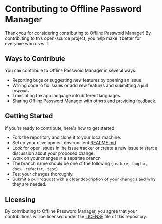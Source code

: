# Contributing to Offline Password Manager

Thank you for considering contributing to Offline Password Manager!
By contributing to this open-source project, you help make it better for everyone who uses it.

## Ways to Contribute

You can contribute to Offline Password Manager in several ways:

- Reporting bugs or suggesting new features by opening an issue.
- Writing code to fix issues or add new features and submitting a pull request.
- Translating the app language into different languages.
- Sharing Offline Password Manager with others and providing feedback.

## Getting Started

If you're ready to contribute, here's how to get started:

- Fork the repository and clone it to your local machine.
- Set up your development environment [README.md](https://github.com/jagadeesh-k-2802/password-manager-compose/blob/master/README.md#running-the-application-)
- Look for open issues in the issue tracker or create a new issue to start a discussion about your proposed change.
- Work on your changes in a separate branch.
- The branch name should be one of the following (```feature, bugfix, docs, refactor, test```)
- Test your changes thoroughly.
- Submit a pull request with a clear description of your changes and why they are needed.

## Licensing

By contributing to Offline Password Manager, you agree that your contributions will be licensed under
the [LICENSE](https://github.com/jagadeesh-k-2802/password-manager-compose/blob/master/LICENSE) file of this repository.
